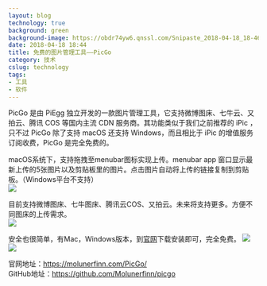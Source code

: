 ```yaml
---
layout: blog
technology: true
background: green
background-image: https://obdr74yw6.qnssl.com/Snipaste_2018-04-18_18-46-03.png
date: 2018-04-18 18:44
title: 免费的图片管理工具——PicGo
category: 技术
cslug: technology
tags:
- 工具
- 软件
---
```


PicGo 是由 PiEgg 独立开发的一款图片管理工具，它支持微博图床、七牛云、又拍云、腾讯 COS 等国内主流 CDN 服务商。其功能类似于我们之前推荐的 iPic ，只不过 PicGo 除了支持 macOS 还支持 Windows，而且相比于 iPic 的增值服务订阅收费，PicGo 是完全免费的。  

macOS系统下，支持拖拽至menubar图标实现上传。menubar app 窗口显示最新上传的5张图片以及剪贴板里的图片。点击图片自动将上传的链接复制到剪贴板。（Windows平台不支持）  
![](https://ws1.sinaimg.cn/large/c5095e03gy1fqgzuzy60hj20m60cewf0.jpg)  

目前支持微博图床、七牛图床、腾讯云COS、又拍云。未来将支持更多。方便不同图床的上传需求。  
![](https://ws1.sinaimg.cn/large/c5095e03gy1fqgzvlazwgj20p40f041p.jpg)  

安全也很简单，有Mac，Windows版本，到[官网][1]下载安装即可，完全免费。
![](https://ws1.sinaimg.cn/large/c5095e03gy1fqgzxa1a6rj20e50a6t99.jpg)  
![](https://ws1.sinaimg.cn/large/c5095e03gy1fqgzxa5abxj20e50a074n.jpg)  

官网地址：https://molunerfinn.com/PicGo/  
GitHub地址：https://github.com/Molunerfinn/picgo

  [1]: https://molunerfinn.com/PicGo/
